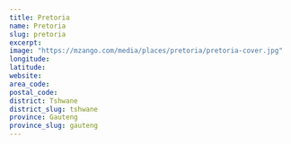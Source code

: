 ```yaml
---
title: Pretoria
name: Pretoria
slug: pretoria
excerpt: 
image: "https://mzango.com/media/places/pretoria/pretoria-cover.jpg"
longitude: 
latitude: 
website: 
area_code: 
postal_code: 
district: Tshwane
district_slug: tshwane
province: Gauteng
province_slug: gauteng
---
```


